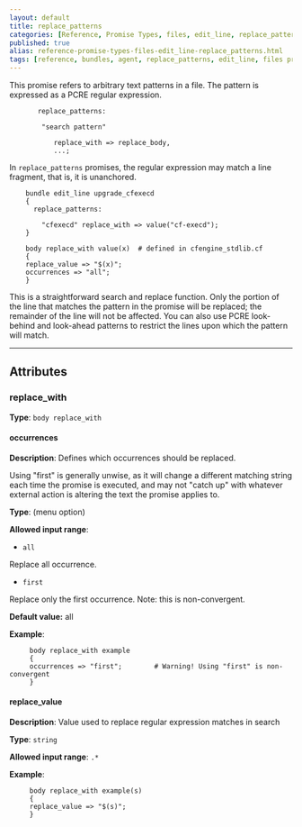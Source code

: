 ```yaml
---
layout: default
title: replace_patterns
categories: [Reference, Promise Types, files, edit_line, replace_patterns]
published: true
alias: reference-promise-types-files-edit_line-replace_patterns.html
tags: [reference, bundles, agent, replace_patterns, edit_line, files promises]
---
```


This promise refers to arbitrary text patterns in a file. The pattern is
expressed as a PCRE regular expression.

```cf3
       replace_patterns:
     
        "search pattern"
     
           replace_with => replace_body,
           ...;
```

In `replace_patterns` promises, the regular expression may
match a line fragment, that is, it is unanchored.

```cf3
    bundle edit_line upgrade_cfexecd
    {
      replace_patterns:

        "cfexecd" replace_with => value("cf-execd");
    }

    body replace_with value(x)  # defined in cfengine_stdlib.cf
    {
    replace_value => "$(x)";
    occurrences => "all";
    }
```

This is a straightforward search and replace function. Only the portion
of the line that matches the pattern in the promise will be replaced;
the remainder of the line will not be affected. You can also use PCRE
look-behind and look-ahead patterns to restrict the lines upon which the
pattern will match.

****

## Attributes

### replace_with

**Type**: `body replace_with`

#### occurrences

**Description**: Defines which occurrences should be replaced.

Using "first" is generally unwise, as it will change a different
matching string each time the promise is executed, and may not "catch
up" with whatever external action is altering the text the promise
applies to.

**Type**: (menu option)

**Allowed input range**:   

* `all`

Replace all occurrence.

* `first`

Replace only the first occurrence. Note: this is non-convergent.

**Default value:** all

**Example**:

```cf3
     body replace_with example
     {
     occurrences => "first";        # Warning! Using "first" is non-convergent
     }
```

#### replace_value

**Description**: Value used to replace regular expression matches in search

**Type**: `string`

**Allowed input range**: `.*`

**Example**:

```cf3
     body replace_with example(s)
     {
     replace_value => "$(s)";
     }
```
